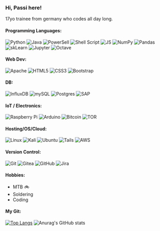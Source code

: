 ### Hi, Passi here!
17yo trainee from germany who codes all day long.

#### Programming Languages:
<p>
<img src="https://img.shields.io/badge/python-%2314354C.svg?style=for-the-badge&amp;logo=python&amp;logoColor=white" alt="Python">
<img src="https://img.shields.io/badge/java-%23ED8B00.svg?style=for-the-badge&amp;logo=java&amp;logoColor=white" alt="Java">
<img src="https://img.shields.io/badge/PowerShell-5391FE?style=for-the-badge&logo=PowerShell&logoColor=white" alt="PowerSell">
<img src="https://img.shields.io/badge/shell_script-%23121011.svg?style=for-the-badge&amp;logo=gnu-bash&amp;logoColor=white" alt="Shell Script">
<img src="https://img.shields.io/badge/javascript-%23323330.svg?style=for-the-badge&logo=javascript&logoColor=%23F7DF1E" alt="JS">
<img src="https://img.shields.io/badge/numpy-%23013243.svg?style=for-the-badge&amp;logo=numpy&amp;logoColor=white" alt="NumPy">
<img src="https://img.shields.io/badge/pandas-%23150458.svg?style=for-the-badge&amp;logo=pandas&amp;logoColor=white" alt="Pandas">
<img src="https://img.shields.io/badge/scikit--learn-%23F7931E.svg?style=for-the-badge&logo=scikit-learn&logoColor=white" alt="skLearn">
<img src="https://img.shields.io/badge/Jupyter-F37626.svg?&style=for-the-badge&logo=Jupyter&logoColor=white" alt="Jupyter"> 
<img src="https://img.shields.io/badge/OCTAVE-darkblue?style=for-the-badge&logo=octave&logoColor=fcd683" alt="Octave">
</p>

#### Web Dev:
<p>
<img src="https://img.shields.io/badge/apache-%23D42029.svg?style=for-the-badge&amp;logo=apache&amp;logoColor=white" alt="Apache">
<img src="https://img.shields.io/badge/html5-%23E34F26.svg?style=for-the-badge&amp;logo=html5&amp;logoColor=white" alt="HTML5">
<img src="https://img.shields.io/badge/css3-%231572B6.svg?style=for-the-badge&amp;logo=css3&amp;logoColor=white" alt="CSS3">
<img src="https://img.shields.io/badge/bootstrap-%23563D7C.svg?style=for-the-badge&amp;logo=bootstrap&amp;logoColor=white" alt="Bootstrap">
</p>

#### DB:
<p>
<img src="https://img.shields.io/badge/InfluxDB-22ADF6?style=for-the-badge&logo=InfluxDB&logoColor=white" alt="InfluxDB">
<img src="https://img.shields.io/badge/MySQL-00000F?style=for-the-badge&logo=mysql&logoColor=white" alt="mySQL">
<img src="https://img.shields.io/badge/postgres-%23316192.svg?style=for-the-badge&amp;logo=postgresql&amp;logoColor=white" alt="Postgres">
<img src="https://img.shields.io/badge/SAP-0FAAFF?style=for-the-badge&logo=sap&logoColor=white" alt="SAP">  
</p>

#### IoT / Electronics:
<p>
<img src="https://img.shields.io/badge/-RaspberryPi-C51A4A?style=for-the-badge&amp;logo=Raspberry-Pi" alt="Raspberry Pi">
<img src="https://img.shields.io/badge/-Arduino-00979D?style=for-the-badge&amp;logo=Arduino&amp;logoColor=white" alt="Arduino">
<img src="https://img.shields.io/badge/Bitcoin-000000?style=for-the-badge&amp;logo=bitcoin&amp;logoColor=white" alt="Bitcoin">
<img src="https://img.shields.io/badge/Tor-7D4698?style=for-the-badge&logo=Tor-Browser&logoColor=white" alt="TOR">
</p>

#### Hosting/OS/Cloud:
<p>
<img src="https://img.shields.io/badge/Linux-FCC624?style=for-the-badge&amp;logo=linux&amp;logoColor=black" alt="Linux">
<img src="https://img.shields.io/badge/Kali_Linux-557C94?style=for-the-badge&logo=kali-linux&logoColor=white" alt="Kali">
<img src="https://img.shields.io/badge/Ubuntu-E95420?style=for-the-badge&logo=ubuntu&logoColor=white" alt="Ubuntu">
<img src="https://img.shields.io/badge/Tails%20-56347C?&style=for-the-badge&logo=tails&logoColor=white" alt="Tails">
<img src="https://img.shields.io/badge/Amazon_AWS-232F3E?style=for-the-badge&logo=amazon-aws&logoColor=white" alt="AWS">
</p>

#### Version Control:
<p>
<img src="https://img.shields.io/badge/git-%23F05033.svg?style=for-the-badge&amp;logo=git&amp;logoColor=white" alt="Git">
<img src="https://img.shields.io/badge/Gitea-34495E?style=for-the-badge&logo=gitea&logoColor=5D9425)" alt="Gitea">
<img src="https://img.shields.io/badge/github-%23121011.svg?style=for-the-badge&amp;logo=github&amp;logoColor=white" alt="GitHub">
<img src="https://img.shields.io/badge/Jira-0052CC?style=for-the-badge&logo=Jira&logoColor=white" alt="Jira">
</p>

#### Hobbies:
- MTB :bike:
- Soldering
- Coding

#### My Git:
[![Top Langs](https://github-readme-stats.vercel.app/api/top-langs/?username=pascalmasny&langs_count=8&theme=radical)]()
![Anurag's GitHub stats](https://github-readme-stats.vercel.app/api?username=pascalmasny&show_icons=true&theme=radical)

